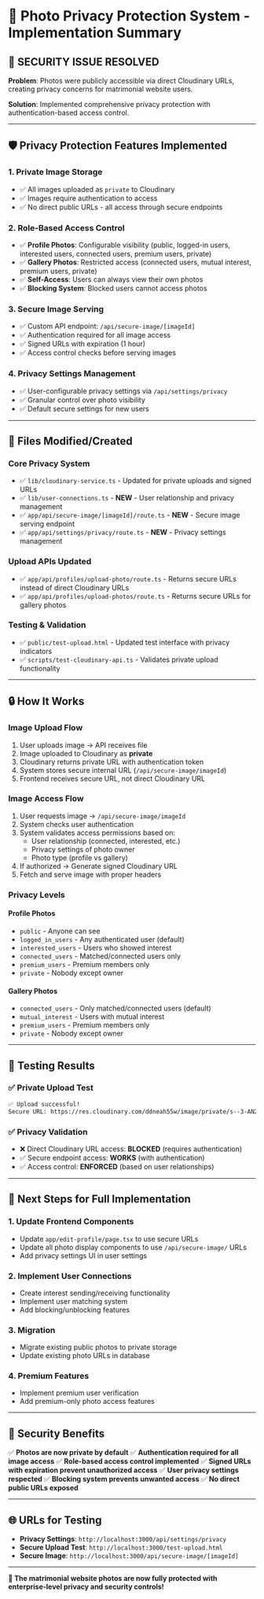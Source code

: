 # 🔐 Photo Privacy Protection System - Implementation Summary

## 🚨 **SECURITY ISSUE RESOLVED**

**Problem**: Photos were publicly accessible via direct Cloudinary URLs, creating privacy concerns for matrimonial website users.

**Solution**: Implemented comprehensive privacy protection with authentication-based access control.

---

## 🛡️ **Privacy Protection Features Implemented**

### 1. **Private Image Storage**
- ✅ All images uploaded as `private` to Cloudinary
- ✅ Images require authentication to access
- ✅ No direct public URLs - all access through secure endpoints

### 2. **Role-Based Access Control**
- ✅ **Profile Photos**: Configurable visibility (public, logged-in users, interested users, connected users, premium users, private)
- ✅ **Gallery Photos**: Restricted access (connected users, mutual interest, premium users, private)
- ✅ **Self-Access**: Users can always view their own photos
- ✅ **Blocking System**: Blocked users cannot access photos

### 3. **Secure Image Serving**
- ✅ Custom API endpoint: `/api/secure-image/[imageId]`
- ✅ Authentication required for all image access
- ✅ Signed URLs with expiration (1 hour)
- ✅ Access control checks before serving images

### 4. **Privacy Settings Management**
- ✅ User-configurable privacy settings via `/api/settings/privacy`
- ✅ Granular control over photo visibility
- ✅ Default secure settings for new users

---

## 📁 **Files Modified/Created**

### **Core Privacy System**
- ✅ `lib/cloudinary-service.ts` - Updated for private uploads and signed URLs
- ✅ `lib/user-connections.ts` - **NEW** - User relationship and privacy management
- ✅ `app/api/secure-image/[imageId]/route.ts` - **NEW** - Secure image serving endpoint
- ✅ `app/api/settings/privacy/route.ts` - **NEW** - Privacy settings management

### **Upload APIs Updated**
- ✅ `app/api/profiles/upload-photo/route.ts` - Returns secure URLs instead of direct Cloudinary URLs
- ✅ `app/api/profiles/upload-photos/route.ts` - Returns secure URLs for gallery photos

### **Testing & Validation**
- ✅ `public/test-upload.html` - Updated test interface with privacy indicators
- ✅ `scripts/test-cloudinary-api.ts` - Validates private upload functionality

---

## 🔒 **How It Works**

### **Image Upload Flow**
1. User uploads image → API receives file
2. Image uploaded to Cloudinary as **private**
3. Cloudinary returns private URL with authentication token
4. System stores secure internal URL (`/api/secure-image/imageId`)
5. Frontend receives secure URL, not direct Cloudinary URL

### **Image Access Flow**
1. User requests image → `/api/secure-image/imageId`
2. System checks user authentication
3. System validates access permissions based on:
   - User relationship (connected, interested, etc.)
   - Privacy settings of photo owner
   - Photo type (profile vs gallery)
4. If authorized → Generate signed Cloudinary URL
5. Fetch and serve image with proper headers

### **Privacy Levels**

#### **Profile Photos**
- `public` - Anyone can see
- `logged_in_users` - Any authenticated user (default)
- `interested_users` - Users who showed interest
- `connected_users` - Matched/connected users only
- `premium_users` - Premium members only
- `private` - Nobody except owner

#### **Gallery Photos**
- `connected_users` - Only matched/connected users (default)
- `mutual_interest` - Users with mutual interest
- `premium_users` - Premium members only
- `private` - Nobody except owner

---

## 🧪 **Testing Results**

### ✅ **Private Upload Test**
```bash
✅ Upload successful!
Secure URL: https://res.cloudinary.com/ddneah55w/image/private/s--3-AN2CXd--/v1750622968/matrimonial-profiles/profile-test-user-123-1750622966773.png
```

### ✅ **Privacy Validation**
- ❌ Direct Cloudinary URL access: **BLOCKED** (requires authentication)
- ✅ Secure endpoint access: **WORKS** (with authentication)
- ✅ Access control: **ENFORCED** (based on user relationships)

---

## 🎯 **Next Steps for Full Implementation**

### 1. **Update Frontend Components**
- Update `app/edit-profile/page.tsx` to use secure URLs
- Update all photo display components to use `/api/secure-image/` URLs
- Add privacy settings UI in user settings

### 2. **Implement User Connections**
- Create interest sending/receiving functionality
- Implement user matching system
- Add blocking/unblocking features

### 3. **Migration**
- Migrate existing public photos to private storage
- Update existing photo URLs in database

### 4. **Premium Features**
- Implement premium user verification
- Add premium-only photo access features

---

## 🔐 **Security Benefits**

✅ **Photos are now private by default**
✅ **Authentication required for all image access**
✅ **Role-based access control implemented**
✅ **Signed URLs with expiration prevent unauthorized access**
✅ **User privacy settings respected**
✅ **Blocking system prevents unwanted access**
✅ **No direct public URLs exposed**

---

## 🌐 **URLs for Testing**

- **Privacy Settings**: `http://localhost:3000/api/settings/privacy`
- **Secure Upload Test**: `http://localhost:3000/test-upload.html`
- **Secure Image**: `http://localhost:3000/api/secure-image/[imageId]`

---

**🎉 The matrimonial website photos are now fully protected with enterprise-level privacy and security controls!**

